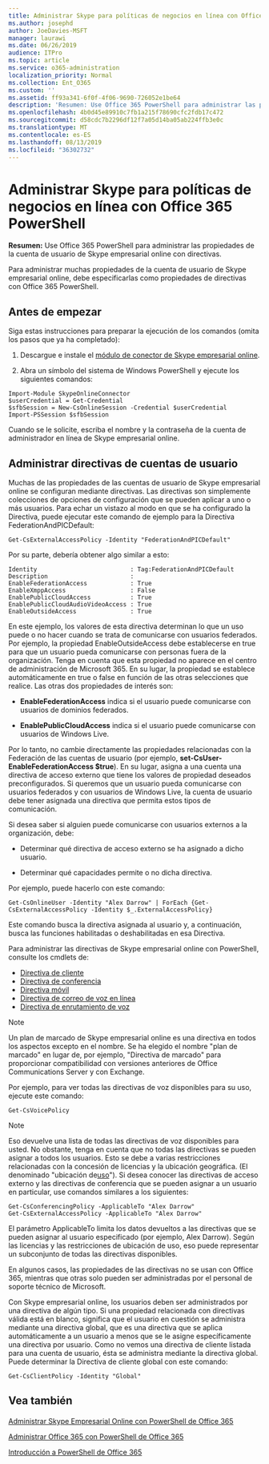 ```yaml
---
title: Administrar Skype para políticas de negocios en línea con Office 365 PowerShell
ms.author: josephd
author: JoeDavies-MSFT
manager: laurawi
ms.date: 06/26/2019
audience: ITPro
ms.topic: article
ms.service: o365-administration
localization_priority: Normal
ms.collection: Ent_O365
ms.custom: ''
ms.assetid: ff93a341-6f0f-4f06-9690-726052e1be64
description: 'Resumen: Use Office 365 PowerShell para administrar las propiedades de la cuenta de usuario de Skype empresarial online con directivas.'
ms.openlocfilehash: 4b0d45e89910c7fb1a215f78690cfc2fdb17c472
ms.sourcegitcommit: d58cdc7b2296df12f7a05d14ba05ab224ffb3e0c
ms.translationtype: MT
ms.contentlocale: es-ES
ms.lasthandoff: 08/13/2019
ms.locfileid: "36302732"
---
```

# <a name="manage-skype-for-business-online-policies-with-office-365-powershell"></a>Administrar Skype para políticas de negocios en línea con Office 365 PowerShell

 **Resumen:** Use Office 365 PowerShell para administrar las propiedades de la cuenta de usuario de Skype empresarial online con directivas.
  
Para administrar muchas propiedades de la cuenta de usuario de Skype empresarial online, debe especificarlas como propiedades de directivas con Office 365 PowerShell.
  
## <a name="before-you-begin"></a>Antes de empezar

Siga estas instrucciones para preparar la ejecución de los comandos (omita los pasos que ya ha completado):
  
1. Descargue e instale el [módulo de conector de Skype empresarial online](https://www.microsoft.com/download/details.aspx?id=39366).
    
2. Abra un símbolo del sistema de Windows PowerShell y ejecute los siguientes comandos: 
    
```
Import-Module SkypeOnlineConnector
$userCredential = Get-Credential
$sfbSession = New-CsOnlineSession -Credential $userCredential
Import-PSSession $sfbSession
  ```

Cuando se le solicite, escriba el nombre y la contraseña de la cuenta de administrador en línea de Skype empresarial online.
    
## <a name="manage-user-account-policies"></a>Administrar directivas de cuentas de usuario

Muchas de las propiedades de las cuentas de usuario de Skype empresarial online se configuran mediante directivas. Las directivas son simplemente colecciones de opciones de configuración que se pueden aplicar a uno o más usuarios. Para echar un vistazo al modo en que se ha configurado la Directiva, puede ejecutar este comando de ejemplo para la Directiva FederationAndPICDefault:
  
```
Get-CsExternalAccessPolicy -Identity "FederationAndPICDefault"
```

Por su parte, debería obtener algo similar a esto:
  
```
Identity                          : Tag:FederationAndPICDefault
Description                       :
EnableFederationAccess            : True
EnableXmppAccess                  : False
EnablePublicCloudAccess           : True
EnablePublicCloudAudioVideoAccess : True
EnableOutsideAccess               : True
```

En este ejemplo, los valores de esta directiva determinan lo que un uso puede o no hacer cuando se trata de comunicarse con usuarios federados. Por ejemplo, la propiedad EnableOutsideAccess debe establecerse en true para que un usuario pueda comunicarse con personas fuera de la organización. Tenga en cuenta que esta propiedad no aparece en el centro de administración de Microsoft 365. En su lugar, la propiedad se establece automáticamente en true o false en función de las otras selecciones que realice. Las otras dos propiedades de interés son:
  
- **EnableFederationAccess** indica si el usuario puede comunicarse con usuarios de dominios federados.
    
- **EnablePublicCloudAccess** indica si el usuario puede comunicarse con usuarios de Windows Live.
    
Por lo tanto, no cambie directamente las propiedades relacionadas con la Federación de las cuentas de usuario (por ejemplo, **set-CsUser-EnableFederationAccess $true**). En su lugar, asigna a una cuenta una directiva de acceso externo que tiene los valores de propiedad deseados preconfigurados. Si queremos que un usuario pueda comunicarse con usuarios federados y con usuarios de Windows Live, la cuenta de usuario debe tener asignada una directiva que permita estos tipos de comunicación.
  
Si desea saber si alguien puede comunicarse con usuarios externos a la organización, debe:
  
- Determinar qué directiva de acceso externo se ha asignado a dicho usuario.
    
- Determinar qué capacidades permite o no dicha directiva.
    
Por ejemplo, puede hacerlo con este comando:
  
```
Get-CsOnlineUser -Identity "Alex Darrow" | ForEach {Get-CsExternalAccessPolicy -Identity $_.ExternalAccessPolicy}
```

Este comando busca la directiva asignada al usuario y, a continuación, busca las funciones habilitadas o deshabilitadas en esa Directiva.
  
Para administrar las directivas de Skype empresarial online con PowerShell, consulte los cmdlets de:

- [Directiva de cliente](https://docs.microsoft.com/previous-versions//mt228132(v=technet.10)#client-policy-cmdlets)
- [Directiva de conferencia](https://docs.microsoft.com/previous-versions//mt228132(v=technet.10)#conferencing-policy-cmdlets)
- [Directiva móvil](https://docs.microsoft.com/previous-versions//mt228132(v=technet.10)#mobile-policy-cmdlets)
- [Directiva de correo de voz en línea](https://docs.microsoft.com/previous-versions//mt228132(v=technet.10)#online-voicemail-policy-cmdlets)
- [Directiva de enrutamiento de voz](https://docs.microsoft.com/previous-versions//mt228132(v=technet.10)#voice-routing-policy-cmdlets)


> [!NOTE]
> Un plan de marcado de Skype empresarial online es una directiva en todos los aspectos excepto en el nombre. Se ha elegido el nombre "plan de marcado" en lugar de, por ejemplo, "Directiva de marcado" para proporcionar compatibilidad con versiones anteriores de Office Communications Server y con Exchange. 
  
Por ejemplo, para ver todas las directivas de voz disponibles para su uso, ejecute este comando:
  
```
Get-CsVoicePolicy
```

> [!NOTE]
> Eso devuelve una lista de todas las directivas de voz disponibles para usted. No obstante, tenga en cuenta que no todas las directivas se pueden asignar a todos los usuarios. Esto se debe a varias restricciones relacionadas con la concesión de licencias y la ubicación geográfica. (El denominado "ubicación de[uso](https://msdn.microsoft.com/en-us/library/azure/dn194136.aspx)"). Si desea conocer las directivas de acceso externo y las directivas de conferencia que se pueden asignar a un usuario en particular, use comandos similares a los siguientes: 

```
Get-CsConferencingPolicy -ApplicableTo "Alex Darrow"
Get-CsExternalAccessPolicy -ApplicableTo "Alex Darrow"
```

El parámetro ApplicableTo limita los datos devueltos a las directivas que se pueden asignar al usuario especificado (por ejemplo, Alex Darrow). Según las licencias y las restricciones de ubicación de uso, eso puede representar un subconjunto de todas las directivas disponibles. 
  
En algunos casos, las propiedades de las directivas no se usan con Office 365, mientras que otras solo pueden ser administradas por el personal de soporte técnico de Microsoft. 
  
Con Skype empresarial online, los usuarios deben ser administrados por una directiva de algún tipo. Si una propiedad relacionada con directivas válida está en blanco, significa que el usuario en cuestión se administra mediante una directiva global, que es una directiva que se aplica automáticamente a un usuario a menos que se le asigne específicamente una directiva por usuario. Como no vemos una directiva de cliente listada para una cuenta de usuario, ésta se administra mediante la directiva global. Puede determinar la Directiva de cliente global con este comando:
  
```
Get-CsClientPolicy -Identity "Global"
```

## <a name="see-also"></a>Vea también

#### 

[Administrar Skype Empresarial Online con PowerShell de Office 365](manage-skype-for-business-online-with-office-365-powershell.md)
  
[Administrar Office 365 con PowerShell de Office 365](manage-office-365-with-office-365-powershell.md)
  
[Introducción a PowerShell de Office 365](getting-started-with-office-365-powershell.md)

